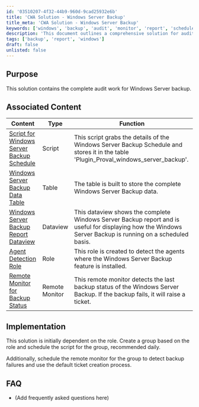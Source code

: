 ```yaml
---
id: '03510207-4f32-44b9-960d-9cad25932e6b'
title: 'CWA Solution - Windows Server Backup'
title_meta: 'CWA Solution - Windows Server Backup'
keywords: ['windows', 'backup', 'audit', 'monitor', 'report', 'schedule', 'role']
description: 'This document outlines a comprehensive solution for auditing Windows Server backups, including scripts, tables, and monitoring tools to ensure the backup process is functioning correctly and efficiently.'
tags: ['backup', 'report', 'windows']
draft: false
unlisted: false
---
```


## Purpose

This solution contains the complete audit work for Windows Server backup.

## Associated Content

| Content                                                                                       | Type          | Function                                                                                                                   |
|-----------------------------------------------------------------------------------------------|---------------|----------------------------------------------------------------------------------------------------------------------------|
| [Script for Windows Server Backup Schedule](https://proval.itglue.com/5078775/docs/12941262) | Script        | This script grabs the details of the Windows Server Backup Schedule and stores it in the table 'Plugin_Proval_windows_server_backup'. |
| [Windows Server Backup Data Table](https://proval.itglue.com/5078775/docs/12183969)        | Table         | The table is built to store the complete Windows Server Backup data.                                                      |
| [Windows Server Backup Report Dataview](https://proval.itglue.com/5078775/docs/11735432)   | Dataview      | This dataview shows the complete Windows Server Backup report and is useful for displaying how the Windows Server Backup is running on a scheduled basis. |
| [Agent Detection Role](https://proval.itglue.com/5078775/docs/13083383)                    | Role          | This role is created to detect the agents where the Windows Server Backup feature is installed.                          |
| [Remote Monitor for Backup Status](https://proval.itglue.com/5078775/docs/10335059)        | Remote Monitor | This remote monitor detects the last backup status of the Windows Server Backup. If the backup fails, it will raise a ticket. |

## Implementation

This solution is initially dependent on the role. Create a group based on the role and schedule the script for the group, recommended daily.

Additionally, schedule the remote monitor for the group to detect backup failures and use the default ticket creation process.

## FAQ

* (Add frequently asked questions here)






